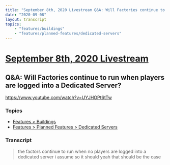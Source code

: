 ```yaml
---
title: "September 8th, 2020 Livestream Q&A: Will Factories continue to run when players are logged into a Dedicated Server?"
date: "2020-09-08"
layout: transcript
topics:
    - "features/buildings"
    - "features/planned-features/dedicated-servers"
---
```

# [September 8th, 2020 Livestream](../2020-09-08.md)
## Q&A: Will Factories continue to run when players are logged into a Dedicated Server?
https://www.youtube.com/watch?v=UYJHOPt6tTw

### Topics
* [Features > Buildings](../topics/features/buildings.md)
* [Features > Planned Features > Dedicated Servers](../topics/features/planned-features/dedicated-servers.md)

### Transcript

> the factors continue to run when no players are logged into a dedicated server i assume so it should yeah that should be the case
